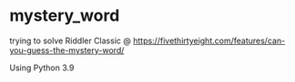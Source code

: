 # mystery_word
trying to solve Riddler Classic @ https://fivethirtyeight.com/features/can-you-guess-the-mystery-word/

Using Python 3.9
